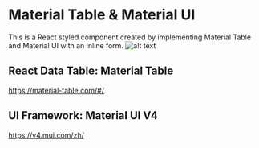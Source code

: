 # Material Table & Material UI
This is a React styled component created by implementing Material Table and Material UI with an inline form.
![alt text](https://repository-images.githubusercontent.com/467251536/b4dc8679-f67e-4c6a-82b0-8ce6105d19a0)


## React Data Table: Material Table
https://material-table.com/#/

## UI Framework: Material UI V4
https://v4.mui.com/zh/
